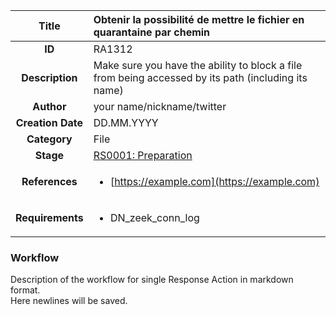 | Title                       | Obtenir la possibilité de mettre le fichier en quarantaine par chemin         |
|:---------------------------:|:--------------------|
| **ID**                      | RA1312            |
| **Description**             | Make sure you have the ability to block a file from being accessed by its path (including its name)   |
| **Author**                  | your name/nickname/twitter        |
| **Creation Date**           | DD.MM.YYYY |
| **Category**                | File      |
| **Stage**                   |[RS0001: Preparation](../Response_Stages/RS0001.md)| 
| **References** |<ul><li>[https://example.com](https://example.com)</li></ul>|
| **Requirements** |<ul><li>DN_zeek_conn_log</li></ul>|

### Workflow

Description of the workflow for single Response Action in markdown format.  
Here newlines will be saved.
